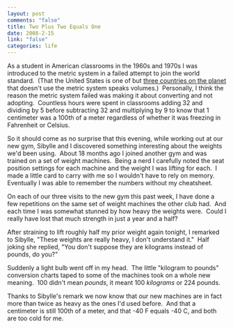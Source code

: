 ```yaml
--- 
layout: post
comments: "false"
title: Two Plus Two Equals One
date: 2008-2-15
link: "false"
categories: life
---
```

As a student in American classrooms in the 1960s and 1970s I was introduced to the metric system in a failed attempt to join the world standard.  (That the United States is one of but <a href="http://upload.wikimedia.org/wikipedia/commons/1/17/Metric_system.png" title="Three countries that don't use the metric system">three countries on the planet</a> that doesn't use the metric system speaks volumes.)  Personally, I think the reason the metric system failed was making it about converting and not adopting.  Countless hours were spent in classrooms adding 32 and dividing by 5 before subtracting 32 and multiplying by 9 to know that 1 centimeter was a 100th of a meter regardless of whether it was freezing in Fahrenheit or Celsius.

So it should come as no surprise that this evening, while working out at our new gym, Sibylle and I discovered something interesting about the weights we'd been using.  About 18 months ago I joined another gym and was trained on a set of weight machines.  Being a nerd I carefully noted the seat position settings for each machine and the weight I was lifting for each.  I made a little card to carry with me so I wouldn't have to rely on memory.  Eventually I was able to remember the numbers without my cheatsheet.

On each of our three visits to the new gym this past week, I have done a few repetitions on the same set of weight machines the other club had.  And each time I was somewhat stunned by how heavy the weights were.  Could I really have lost that much strength in just a year and a half?

After straining to lift roughly half my prior weight again tonight, I remarked to Sibylle, "These weights are really heavy, I don't understand it."  Half joking she replied, "You don't suppose they are kilograms instead of pounds, do you?"

Suddenly a light bulb went off in my head.  The little "kilogram to pounds" conversion charts taped to some of the machines took on a whole new meaning.  100 didn't mean <em>pounds</em>, it meant 100 <em>kilograms</em> or 224 pounds.

Thanks to Sibylle's remark we now know that our new machines are in fact more than twice as heavy as the ones I'd used before.  And that a centimeter is still 100th of a meter, and that -40 F equals -40 C, and both are too cold for me.

